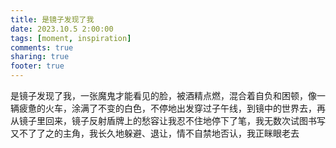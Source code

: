 ```yaml
---
title: 是镜子发现了我
date: 2023.10.5 2:00:00
tags: [moment, inspiration]
comments: true
sharing: true
footer: true
---
```

是镜子发现了我，一张魔鬼才能看见的脸，被酒精点燃，混合着自负和困顿，像一辆疲惫的火车，涂满了不变的白色，不停地出发穿过子午线，到镜中的世界去，再从镜子里回来，镜子反射盾牌上的愁容让我忍不住地停下了笔，我无数次试图书写又不了了之的主角，我长久地躲避、退让，情不自禁地否认，我正眯眼老去


